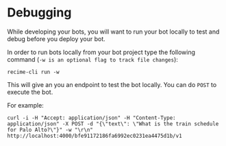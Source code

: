 # Debugging


While developing your bots, you will want to run your bot locally to test and debug before you deploy your bot.

In order to run bots locally from your bot project type the following command (`-w is an optional flag to track file changes`):

```
recime-cli run -w

```

This will give an you an endpoint to test the bot locally. You can do `POST` to execute the bot. 


For example:

```
curl -i -H "Accept: application/json" -H "Content-Type: application/json" -X POST -d "{\"text\": \"What is the train schedule for Palo Alto?\"}" -w "\r\n" http://localhost:4000/bfe91172186fa6992ec0231ea4475d1b/v1
```       
